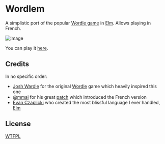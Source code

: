 # Wordlem

A simplistic port of the popular [Wordle game](https://www.powerlanguage.co.uk/wordle/) in [Elm](https://elm-lang.org/). Allows playing in French.

![image](https://n1k0.github.io/wordlem/screenshots/card.png)

You can play it [here](https://n1k0.github.io/wordlem/).

## Credits

In no specific order:

- [Josh Wardle](https://twitter.com/powerlanguish) for the original [Wordle](https://www.powerlanguage.co.uk/wordle/) game which heavily inspired this one
- [@mmai](https://github.com/mmai) for his great [patch](https://github.com/n1k0/wordlem/pull/1) which introduced the French version
- [Evan Czaplicki](https://twitter.com/evancz) who created the most blissful language I ever handled, [Elm](https://elm-lang.org/)

## License

[WTFPL](http://www.wtfpl.net/)
